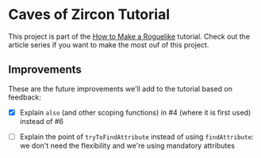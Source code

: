 # Caves of Zircon Tutorial

This project is part of the [How to Make a Roguelike](https://hexworks.org/posts/tutorials/2018/12/04/how-to-make-a-roguelike.html)
tutorial. Check out the article series if you want to make the most ouf of this project.


## Improvements

These are the future improvements we'll add to the tutorial based on feedback:

- [x] Explain `also` (and other scoping functions) in #4 (where it is first used) instead of #6
- [ ] Explain the point of `tryToFindAttribute` instead of using `findAttribute`: we don't need
  the flexibility and we're using mandatory attributes

